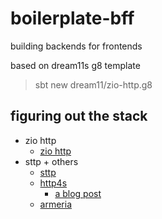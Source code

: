# boilerplate-bff

building backends for frontends

based on dream11s g8 template

> sbt new dream11/zio-http.g8


## figuring out the stack

- zio http
  - [zio http](https://dream11.github.io/zio-http/)
- sttp + others
  - [sttp](https://sttp.softwaremill.com/en/latest/)
  - [http4s](https://http4s.org/)
    - [a blog post](https://timpigden.github.io/_pages/zio-http4s/intro.html)
  - [armeria](https://armeria.dev/)
